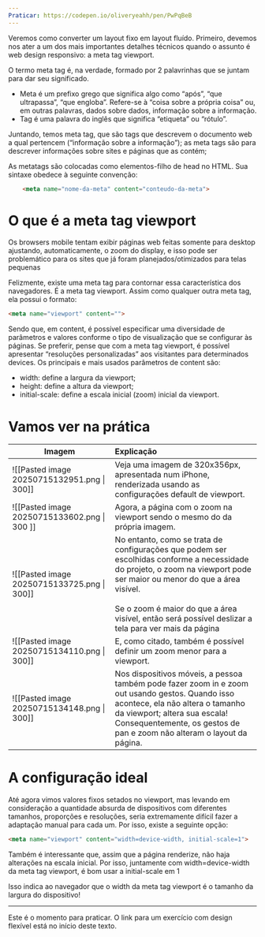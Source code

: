 ```yaml
---
Praticar: https://codepen.io/oliveryeahh/pen/PwPqBeB
---
```

Veremos como converter um layout fixo em layout fluído. Primeiro, devemos nos ater a um dos mais importantes detalhes técnicos quando o assunto é web design responsivo: a meta tag viewport.

O termo meta tag é, na verdade, formado por 2 palavrinhas que se juntam para dar seu significado. 

- Meta é um prefixo grego que significa algo como “após”, “que ultrapassa”, “que engloba”. Refere-se à “coisa sobre a própria coisa” ou, em outras palavras, dados sobre dados, informação sobre a informação.
- Tag é uma palavra do inglês que significa “etiqueta” ou “rótulo”.

Juntando, temos meta tag, que são tags que descrevem o documento web a qual pertencem (“informação sobre a informação”); as meta tags são para descrever informações sobre sites e páginas que as contém; 

As metatags são colocadas como elementos-filho de head no HTML. Sua sintaxe obedece à seguinte convenção:

```html
	<meta name="nome-da-meta" content="conteudo-da-meta">
```

# O que é a meta tag viewport

Os browsers mobile tentam exibir páginas web feitas somente para desktop ajustando, automaticamente, o zoom do display, e isso pode ser problemático para os sites que já foram planejados/otimizados para telas pequenas 

Felizmente, existe uma meta tag para contornar essa característica dos navegadores. É a meta tag viewport. Assim como qualquer outra meta tag, ela possui o formato:

```html
<meta name="viewport" content="">
```

Sendo que, em content, é possível especificar uma diversidade de parâmetros e valores conforme o tipo de visualização que se configurar às páginas. Se preferir, pense que com a meta tag viewport, é possível apresentar “resoluções personalizadas” aos visitantes para determinados devices. Os principais e mais usados parâmetros de content são:

- width: define a largura da viewport;
- height: define a altura da viewport;
- initial-scale: define a escala inicial (zoom) inicial da viewport.


# Vamos ver na prática

| Imagem                                       | Explicação                                                                                                                                                                                                                                                                            |
| -------------------------------------------- | :------------------------------------------------------------------------------------------------------------------------------------------------------------------------------------------------------------------------------------------------------------------------------------ |
| ![[Pasted image 20250715132951.png \| 300]]  | Veja uma imagem de 320x356px, apresentada num iPhone, renderizada usando as configurações default de viewport.                                                                                                                                                                        |
| ![[Pasted image 20250715133602.png \| 300 ]] | Agora, a página com o zoom na viewport sendo o mesmo do da própria imagem.                                                                                                                                                                                                            |
| ![[Pasted image 20250715133725.png \| 300]]  | No entanto, como se trata de configurações que podem ser escolhidas conforme a necessidade do projeto, o zoom na viewport pode ser maior ou menor do que a área visível. <br><br>Se o zoom é maior do que a área visível, então será possível deslizar a tela para ver mais da página |
| ![[Pasted image 20250715134110.png \| 300]]  | E, como citado, também é possível definir um zoom menor para a viewport.                                                                                                                                                                                                              |
| ![[Pasted image 20250715134148.png \| 300]]  | Nos dispositivos móveis, a pessoa também pode fazer zoom in e zoom out usando gestos. Quando isso acontece, ela não altera o tamanho da viewport; altera sua escala! Consequentemente, os gestos de pan e zoom não alteram o layout da página.                                        |

# A configuração ideal

Até agora vimos valores fixos setados no viewport, mas levando em consideração a quantidade absurda de dispositivos com diferentes tamanhos, proporções e resoluções, seria extremamente difícil fazer a adaptação manual para cada um. Por isso, existe a seguinte opção:

```html
<meta name="viewport" content="width=device-width, initial-scale=1">
```

Também é interessante que, assim que a página renderize, não haja alterações na escala inicial. Por isso, juntamente com width=device-width da meta tag viewport, é bom usar a initial-scale em 1

Isso indica ao navegador que o width da meta tag viewport é o tamanho da largura do dispositivo!

---
Este é o momento para praticar. O link para um exercício com design flexível está no início deste texto.